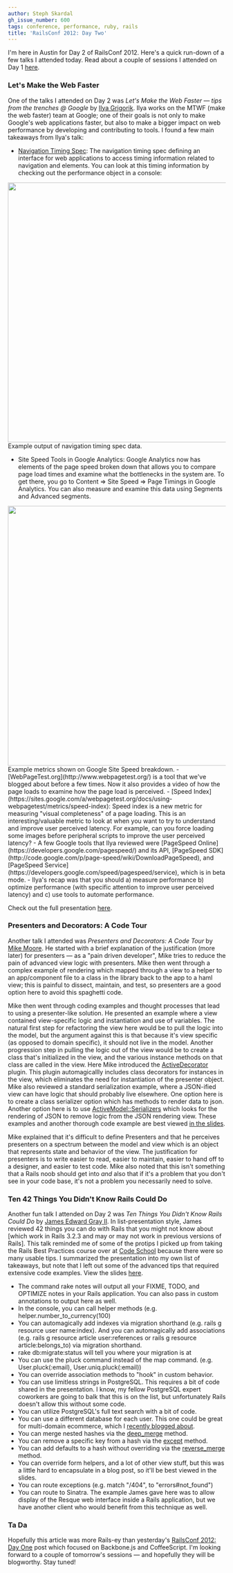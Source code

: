 ```yaml
---
author: Steph Skardal
gh_issue_number: 600
tags: conference, performance, ruby, rails
title: 'RailsConf 2012: Day Two'
---
```


I'm here in Austin for Day 2 of RailsConf 2012. Here's a quick run-down of a few talks I attended today. Read about a couple of sessions I attended on Day 1 [here](http://blog.endpoint.com/2012/04/railsconf-2012-day-one.html).

### Let's Make the Web Faster

One of the talks I attended on Day 2 was *Let's Make the Web Faster — tips from the trenches @ Google* by [Ilya Grigorik](http://www.igvita.com/). Ilya works on the MTWF (make the web faster) team at Google; one of their goals is not only to make Google's web applications faster, but also to make a bigger impact on web performance by developing and contributing to tools. I found a few main takeaways from Ilya's talk:

- [Navigation Timing Spec](http://test.w3.org/webperf/specs/NavigationTiming/): The navigation timing spec defining an interface for web applications to access timing information related to navigation and elements. You can look at this timing information by checking out the performance object in a console:

<img border="0" src="/blog/2012/04/24/railsconf-2012-day-two/image-0.jpeg" width="600"/>
Example output of navigation timing spec data.

- Site Speed Tools in Google Analytics: Google Analytics now has elements of the page speed broken down that allows you to compare page load times and examine what the bottlenecks in the system are. To get there, you go to Content => Site Speed => Page Timings in Google Analytics. You can also measure and examine this data using Segments and Advanced segments.
<img border="0" src="/blog/2012/04/24/railsconf-2012-day-two/image-1.png" width="600"/>
Example metrics shown on Google Site Speed breakdown.
- [WebPageTest.org](http://www.webpagetest.org/) is a tool that we've blogged about before a few times. Now it also provides a video of how the page loads to examine how the page load is perceived.
- [Speed Index](https://sites.google.com/a/webpagetest.org/docs/using-webpagetest/metrics/speed-index): Speed index is a new metric for measuring "visual completeness" of a page loading. This is an interesting/valuable metric to look at when you want to try to understand and improve user perceived latency. For example, can you force loading some images before peripheral scripts to improve the user perceived latency?
- A few Google tools that Ilya reviewed were [PageSpeed Online](https://developers.google.com/pagespeed/) and its API, [PageSpeed SDK](http://code.google.com/p/page-speed/wiki/DownloadPageSpeed), and [PageSpeed Service](https://developers.google.com/speed/pagespeed/service), which is in beta mode.
- Ilya's recap was that you should a) measure performance b) optimize performance (with specific attention to
improve user perceived latency) and c) use tools to automate performance.

Check out the full presentation [here](http://www.igvita.com/slides/2012/railsconf-making-the-web-faster/#1).

### Presenters and Decorators: A Code Tour

Another talk I attended was *Presenters and Decorators: A Code Tour* by [Mike  Moore](http://www.blowmage.com). He started with a brief explanation of the justification (more later) for presenters — as a "pain driven developer", Mike tries to reduce the pain of advanced view logic with presenters. Mike then went through a complex example of rendering which mapped through a view to a helper to an app/component file to a class in the library back to the app to a haml view; this is painful to dissect, maintain, and test, so presenters are a good option here to avoid this spaghetti code.

Mike then went through coding examples and thought processes that lead to using a presenter-like solution. He presented an example where a view contained view-specific logic and instantiation and use of variables. The natural first step for refactoring the view here would be to pull the logic into the model, but the argument against this is that because it's view specific (as opposed to domain specific), it should not live in the model. Another progression step in pulling the logic out of the view would be to create a class that's initialized in the view, and the various instance methods on that class are called in the view. Here Mike introduced the [ActiveDecorator](https://github.com/amatsuda/active_decorator) plugin. This plugin automagicallly includes class decorators for instances in the view, which eliminates the need for instantiation of the presenter object. Mike also reviewed a standard serialization example, where a JSON-ified view can have logic that should probably live elsewhere. One option here is to create a class serializer option which has methods to render data to json. Another option here is to use [ActiveModel::Serializers](http://api.rubyonrails.org/classes/ActiveModel/Serializers.html) which looks for the rendering of JSON to remove logic from the JSON rendering view. These examples and another thorough code example are best
viewed [in the slides](http://speakerdeck.com/u/blowmage/p/presenters-and-decorators-a-code-tour).

Mike explained that it's difficult to define Presenters and that he perceives presenters on a spectrum between the model and view which is an object that represents state and behavior of the view. The justification for presenters is to write easier to read, easier to maintain, easier to hand off to a designer, and easier to test code. Mike also noted that this isn't something that a Rails noob should get into *and* also that if it's a problem that you don't see in your code base, it's not a problem you necessarily need to solve.

### Ten 42 Things You Didn't Know Rails Could Do

Another fun talk I attended on Day 2 was *Ten Things You Didn't Know Rails Could Do* by
[James Edward Gray II](http://blog.grayproductions.net/). In list-presentation style, James
reviewed 42 things you can do with Rails that you might not know about [which work in Rails 3.2.3 and may or may not work in previous versions of Rails]. This talk reminded me of some of the protips I picked up from taking the Rails Best Practices course over at [Code School](http://codeschool.com/) because there were so many usable tips. I summarized the presentation into my own list of takeaways, but note that I left out some of the advanced tips that required extensive code examples. View the slides [here](http://speakerdeck.com/u/jeg2/p/10-things-you-didnt-know-rails-could-do).

- The command rake notes will output all your FIXME, TODO, and OPTIMIZE notes in your Rails application. You can also
pass in custom annotations to output here as well.
- In the console, you can call helper methods (e.g. helper.number_to_currency(100)
- You can automagically add indexes via migration shorthand (e.g. rails g resource user name:index). And you can
automagically add associations (e.g. rails g resource article user:references or rails g resource article:belongs_to)
via migration shorthand.
- rake db:migrate:status will tell you where your migration is at
- You can use the pluck command instead of the map command. (e.g. User.pluck(:email), User.uniq.pluck(:email))
- You can override association methods to "hook" in custom behavior.
- You can use limitless strings in PostgreSQL. This requires a bit of code shared in the presentation. I know, my fellow PostgreSQL expert coworkers are going to balk that this is on the list, but unfortunately Rails doesn't allow this without some code.
- You can utilize PostgreSQL's full text search with a bit of code.
- You can use a different database for each user. This one could be great for multi-domain ecommerce, which I [recently blogged about](http://blog.endpoint.com/2012/02/multi-store-architecture-ecommerce.html).
- You can merge nested hashes via the [deep_merge](http://apidock.com/rails/Hash/deep_merge) method.
- You can remove a specific key from a hash via the [except](http://apidock.com/rails/Hash/except) method.
- You can add defaults to a hash without overriding via the [reverse_merge](http://apidock.com/rails/Hash/reverse_merge) method.
- You can override form helpers, and a lot of other view stuff, but this was a little hard to encapsulate in a blog post, so it'll be best viewed in the slides.
- You can route exceptions (e.g. match "/404", to "errors#not_found")
- You can route to Sinatra. The example James gave here was to allow display of the Resque web interface inside a Rails application, but we have another client who would benefit from this technique as well.

### Ta Da

Hopefully this article was more Rails-ey than yesterday's [RailsConf 2012: Day One](http://blog.endpoint.com/2012/04/railsconf-2012-day-one.html) post which focused on Backbone.js and CoffeeScript. I'm looking forward to a couple of tomorrow's sessions — and hopefully they will be blogworthy. Stay tuned!
